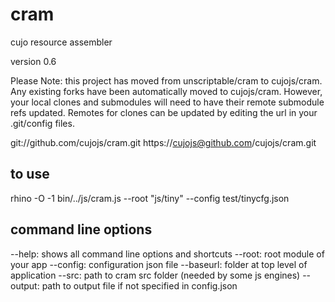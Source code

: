 cram
===

cujo resource assembler

version 0.6

Please Note: this project has moved from unscriptable/cram to cujojs/cram.
Any existing forks have been automatically moved to cujojs/cram. However,
your local clones and submodules will need to have their remote
submodule refs updated.  Remotes for clones can be updated by editing the url
in your .git/config files.

git://github.com/cujojs/cram.git
https://cujojs@github.com/cujojs/cram.git

to use
---

rhino -O -1 bin/../js/cram.js --root "js/tiny" --config test/tinycfg.json

command line options
---

--help: shows all command line options and shortcuts
--root: root module of your app
--config: configuration json file
--baseurl: folder at top level of application
--src: path to cram src folder (needed by some js engines)
--output: path to output file if not specified in config.json
